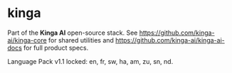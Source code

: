# kinga

Part of the **Kinga AI** open-source stack.
See https://github.com/kinga-ai/kinga-core for shared utilities and https://github.com/kinga-ai/kinga-ai-docs for full product specs.

Language Pack v1.1 locked: en, fr, sw, ha, am, zu, sn, nd.

